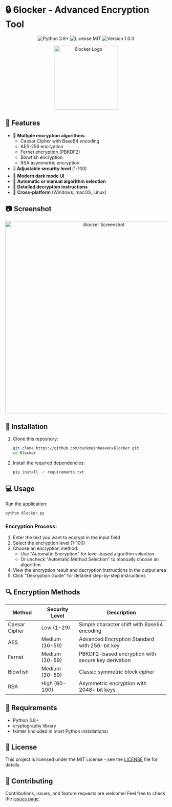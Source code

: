 # 🔒 6locker - Advanced Encryption Tool

<div align="center">
  <img src="https://img.shields.io/badge/Python-3.8+-blue.svg" alt="Python 3.8+"/>
  <img src="https://img.shields.io/badge/License-MIT-green.svg" alt="License MIT"/>
  <img src="https://img.shields.io/badge/Version-1.0.0-orange.svg" alt="Version 1.0.0"/>
</div>

<p align="center">
  <img src="https://raw.githubusercontent.com/duckmeinheaven/6locker/main/assets/logo.png" alt="6locker Logo" width="200"/>
</p>

## 🌟 Features

- 🔐 **Multiple encryption algorithms**:
  - Caesar Cipher with Base64 encoding
  - AES-256 encryption
  - Fernet encryption (PBKDF2)
  - Blowfish encryption
  - RSA asymmetric encryption
- 🎚️ **Adjustable security level** (1-100)
- 🎨 **Modern dark mode UI**
- 🔄 **Automatic or manual algorithm selection**
- 📝 **Detailed decryption instructions**
- 📱 **Cross-platform** (Windows, macOS, Linux)

## 📷 Screenshot

<p align="center">
  <img src="https://raw.githubusercontent.com/duckmeinheaven/6locker/main/assets/screenshot.png" alt="6locker Screenshot" width="600"/>
</p>

## 🚀 Installation

1. Clone this repository:
   ```bash
   git clone https://github.com/duckmeinheaven/6locker.git
   cd 6locker
   ```

2. Install the required dependencies:
   ```bash
   pip install -r requirements.txt
   ```

## 💻 Usage

Run the application:
```bash
python 6locker.py
```

### Encryption Process:

1. Enter the text you want to encrypt in the input field
2. Select the encryption level (1-100)
3. Choose an encryption method:
   - Use "Automatic Encryption" for level-based algorithm selection
   - Or uncheck "Automatic Method Selection" to manually choose an algorithm
4. View the encryption result and decryption instructions in the output area
5. Click "Decryption Guide" for detailed step-by-step instructions

## 🔍 Encryption Methods

| Method | Security Level | Description |
|--------|---------------|-------------|
| Caesar Cipher | Low (1-29) | Simple character shift with Base64 encoding |
| AES | Medium (30-59) | Advanced Encryption Standard with 256-bit key |
| Fernet | Medium (30-59) | PBKDF2-based encryption with secure key derivation |
| Blowfish | Medium (30-59) | Classic symmetric block cipher |
| RSA | High (60-100) | Asymmetric encryption with 2048+ bit keys |

## 🔧 Requirements

- Python 3.8+
- cryptography library
- tkinter (included in most Python installations)

## 📜 License

This project is licensed under the MIT License - see the [LICENSE](LICENSE) file for details.

## 🤝 Contributing

Contributions, issues, and feature requests are welcome! Feel free to check the [issues page](https://github.com/duckmeinheaven/6locker/issues).

